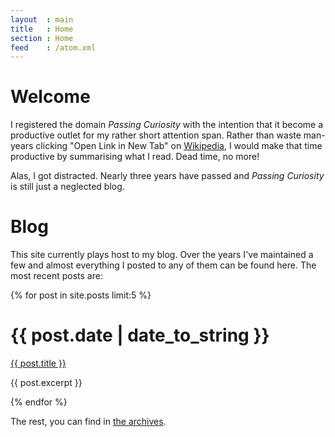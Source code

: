 ```yaml
---
layout  : main
title   : Home
section : Home
feed    : /atom.xml
---
```


Welcome
=======

I registered the domain *Passing Curiosity* with the intention that it
become a productive outlet for my rather short attention span. Rather
than waste man-years clicking "Open Link in New Tab" on
[Wikipedia][wp], I would make that time productive by summarising what
I read. Dead time, no more! 

[wp]: http://en.wikipedia.org/wiki/ "Wikipedia, the free encyclopedia"

Alas, I got distracted. Nearly three years have passed and *Passing
Curiosity* is still just a neglected blog.

Blog
====

This site currently plays host to my blog. Over the years I've
maintained a few and almost everything I posted to any of them can be
found here. The most recent posts are:

{% for post in site.posts limit:5 %}
<div class="section list">
  <h1>{{ post.date | date_to_string }}</h1>
  <p class="line">
    <a class="title" href="{{ post.url }}">{{ post.title }}</a>
  </p>
  <p class="excerpt">{{ post.excerpt }}</p>
</div>
{% endfor %}

The rest, you can find in [the archives](/archives/).
